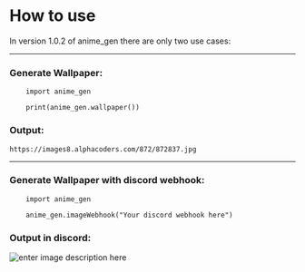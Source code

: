 # How to use
In version 1.0.2 of anime_gen there are only two use cases:
___
### Generate Wallpaper:

		import anime_gen
		
		print(anime_gen.wallpaper())
### Output:
	https://images8.alphacoders.com/872/872837.jpg
___
### Generate Wallpaper with discord webhook:
		import anime_gen
		
		anime_gen.imageWebhook("Your discord webhook here")
### Output in discord:
![enter image description here](https://cdn.discordapp.com/attachments/1069718308435263498/1070040906583003246/image.png)